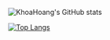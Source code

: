 ![KhoaHoang's GitHub stats](https://github-readme-stats.vercel.app/api?username=ehoang0106&show_icons=true&theme=tokyonight)

[![Top Langs](https://github-readme-stats.vercel.app/api/top-langs/?username=ehoang0106&theme=tokyonight&layout=donut)](https://github.com/ehoang0106)

